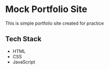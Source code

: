 # Mock Portfolio Site

This is simple portfolio site created for practice

## Tech Stack

- HTML
- CSS
- JavaScript
